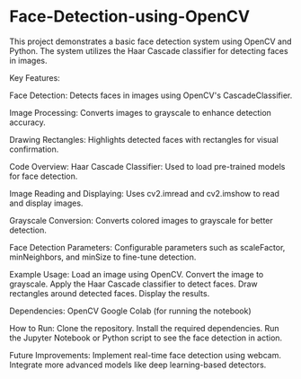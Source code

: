 # Face-Detection-using-OpenCV
This project demonstrates a basic face detection system using OpenCV and Python. The system utilizes the Haar Cascade classifier for detecting faces in images.

Key Features:

Face Detection: Detects faces in images using OpenCV's CascadeClassifier.

Image Processing: Converts images to grayscale to enhance detection accuracy.

Drawing Rectangles: Highlights detected faces with rectangles for visual confirmation.


Code Overview:
Haar Cascade Classifier: Used to load pre-trained models for face detection.

Image Reading and Displaying: Uses cv2.imread and cv2.imshow to read and display images.

Grayscale Conversion: Converts colored images to grayscale for better detection.

Face Detection Parameters: Configurable parameters such as scaleFactor, minNeighbors, and minSize to fine-tune detection.

Example Usage:
Load an image using OpenCV.
Convert the image to grayscale.
Apply the Haar Cascade classifier to detect faces.
Draw rectangles around detected faces.
Display the results.

Dependencies:
OpenCV
Google Colab (for running the notebook)

How to Run:
Clone the repository.
Install the required dependencies.
Run the Jupyter Notebook or Python script to see the face detection in action.

Future Improvements:
Implement real-time face detection using webcam.
Integrate more advanced models like deep learning-based detectors.

